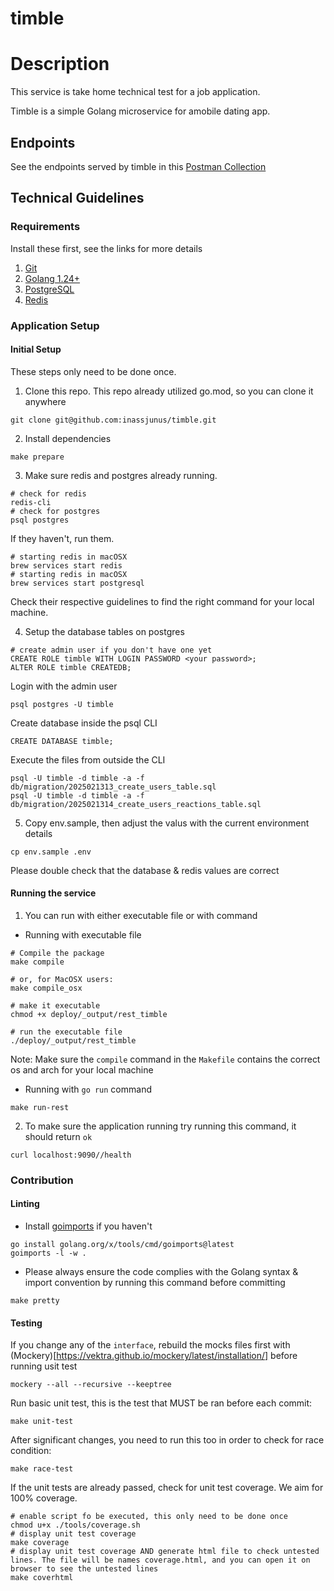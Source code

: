 # timble

# Description

This service is take home technical test for a job application.

Timble is a simple Golang microservice for amobile dating app.

## Endpoints

See the endpoints served by timble in this [Postman Collection]()

## Technical Guidelines

### Requirements

Install these first, see the links for more details
1. [Git](https://git-scm.com/downloads)
2. [Golang 1.24+](https://go.dev/dl/)
3. [PostgreSQL](https://www.postgresql.org/download/)
4. [Redis](https://redis.io/docs/getting-started/installation/)

### Application Setup

#### Initial Setup

These steps only need to be done once.

1. Clone this repo. This repo already utilized go.mod, so you can clone it anywhere
```shell
git clone git@github.com:inassjunus/timble.git
```
2. Install dependencies
```shell
make prepare
```
3. Make sure redis and postgres already running.

```shell
# check for redis
redis-cli
# check for postgres
psql postgres
```

If they haven't, run them.
```shell
# starting redis in macOSX
brew services start redis
# starting redis in macOSX
brew services start postgresql
```
Check their respective guidelines to find the right command for your local machine.

4. Setup the database tables on postgres
```shell
# create admin user if you don't have one yet
CREATE ROLE timble WITH LOGIN PASSWORD <your password>;
ALTER ROLE timble CREATEDB;
```
Login with the admin user

```shell
psql postgres -U timble
```
Create database inside the psql CLI
```shell
CREATE DATABASE timble;
```
Execute the files from outside the CLI
```shell
psql -U timble -d timble -a -f db/migration/2025021313_create_users_table.sql
psql -U timble -d timble -a -f db/migration/2025021314_create_users_reactions_table.sql
```

5. Copy env.sample, then adjust the valus with the current environment details
```shell
cp env.sample .env
```
Please double check that the database & redis values are correct

#### Running the service

1. You can run with either executable file or with command

- Running with executable file

```shell
# Compile the package
make compile

# or, for MacOSX users:
make compile_osx

# make it executable
chmod +x deploy/_output/rest_timble

# run the executable file
./deploy/_output/rest_timble
```
Note: Make sure the `compile` command in the `Makefile` contains the correct os and arch for your local machine

- Running with `go run` command

```shell
make run-rest

```
2. To make sure the application running try running this command, it should return `ok`
```shell
curl localhost:9090//health
```

### Contribution
#### Linting
- Install [goimports](https://pkg.go.dev/golang.org/x/tools/cmd/goimports) if you haven't
```shell
go install golang.org/x/tools/cmd/goimports@latest
goimports -l -w .
```
- Please always ensure the code complies with the Golang syntax & import convention by running this command before committing
```shell
make pretty
```
#### Testing

If you change any of the `interface`, rebuild the mocks files first with (Mockery)[https://vektra.github.io/mockery/latest/installation/] before running usit test
```shell
mockery --all --recursive --keeptree
```

Run basic unit test, this is the test that MUST be ran before each commit:
```shell
make unit-test
```

After significant changes, you need to run this too in order to check for race condition:
```shell
make race-test
```

If the unit tests are already passed, check for unit test coverage. We aim for 100% coverage.
```shell
# enable script fo be executed, this only need to be done once
chmod u+x ./tools/coverage.sh
# display unit test coverage
make coverage
# display unit test coverage AND generate html file to check untested lines. The file will be names coverage.html, and you can open it on browser to see the untested lines
make coverhtml
```
